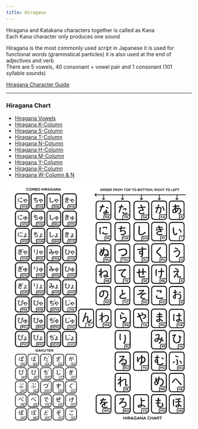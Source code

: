 ```yaml
---
title: Hiragana
---
```


Hiragana and Katakana characters together is called as Kana  
Each Kana character only produces one sound

Hiragana is the most commonly used script in Japanese it is used for functional words (grammatical particles) it is also used at the end of adjectives and verb  
There are 5 vowels, 40 consonant + vowel pair and 1 consonant (101 syllable sounds)

[Hiragana Character Guide](https://www.learn-japanese-adventure.com/hiragana-chart.html)

---

### Hiragana Chart

* [Hiragana Vowels](Hiragana%20Vowels.md)
* [Hiragana K-Column](Hiragana%20K-Column.md)
* [Hiragana S-Column](Hiragana%20S-Column.md)
* [Hiragana T-Column](Hiragana%20T-Column.md)
* [Hiragana N-Column](Hiragana%20N-Column.md)
* [Hiragana H-Column](Hiragana%20H-Column.md)
* [Hiragana M-Column](Hiragana%20M-Column.md)
* [Hiragana Y-Column](Hiragana%20Y-Column.md)
* [Hiragana R-Column](Hiragana%20R-Column.md)
* [Hiragana W-Column & N](Hiragana%20W-Column%20&%20N.md)

![Hiragana Chart|500](../images/hiragana-chart.jpg)